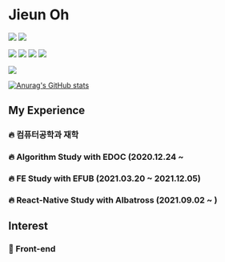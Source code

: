 # Jieun Oh

<img src="https://img.shields.io/badge/C++-3766AB?style=flat-square&logo=C++&logoColor=white"/></a>
<img src="https://img.shields.io/badge/Java-5882FA?style=flat-square&logo=Java&logoColor=white"/></a>

<img src="https://img.shields.io/badge/React-FE2E2E?style=flat-square&logo=React&logoColor=white"/></a>
<img src="https://img.shields.io/badge/HTML-FE9A2E?style=flat-square&logo=HTML&logoColor=white"/></a>
<img src="https://img.shields.io/badge/CSS-FA5858?style=flat-square&logo=CSS&logoColor=white"/></a>
<img src="https://img.shields.io/badge/JavaScript-F7D358?style=flat-square&logo=JavaScript&logoColor=white"/></a>

<img src="http://mazassumnida.wtf/api/v2/generate_badge?boj=0909oje">

[![Anurag's GitHub stats](https://github-readme-stats.vercel.app/api?username=0909oje)](https://github.com/anuraghazra/github-readme-stats)


## My Experience
### 🔥 컴퓨터공학과 재학
### 🔥 Algorithm Study with EDOC (2020.12.24 ~
### 🔥 FE Study with EFUB (2021.03.20 ~ 2021.12.05)
### 🔥 React-Native Study with Albatross (2021.09.02 ~ )

## Interest
### 🌱 Front-end
